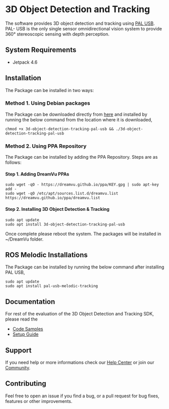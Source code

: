 # 3D Object Detection and Tracking
The software provides 3D object detection and tracking using [PAL USB](https://dreamvu.com/pal-usb/). PAL- USB is the only single sensor omnidirectional vision system to provide 360° stereoscopic sensing with depth perception. 

## System Requirements
* Jetpack 4.6

## Installation

The Package can be installed in two ways:

### Method 1. Using Debian packages

The Package can be downloaded directly from [here](https://github.com/DreamVu/ppa/raw/main/3d-object-detection-tracking/3d-object-detection-tracking-pal-usb) and installed by running the below command from the location where it is downloaded,

    chmod +x 3d-object-detection-tracking-pal-usb && ./3d-object-detection-tracking-pal-usb

### Method 2. Using PPA Repository

The Package can be installed by adding the PPA Repository. Steps are as follows:

#### Step 1. Adding DreamVu PPAs
    sudo wget -qO - https://dreamvu.github.io/ppa/KEY.gpg | sudo apt-key add -
    sudo wget -qO /etc/apt/sources.list.d/dreamvu.list https://dreamvu.github.io/ppa/dreamvu.list
    
#### Step 2. Installing 3D Object Detection & Tracking 
    sudo apt update
    sudo apt install 3d-object-detection-tracking-pal-usb


Once complete please reboot the system. The packages will be installed in \~/DreamVu folder. 


## ROS Melodic Installations

The Package can be installed by running the below command after installing PAL USB,

    sudo apt update
    sudo apt install pal-usb-melodic-tracking


## Documentation 
For rest of the evaluation of the 3D Object Detection and Tracking SDK, please read the 
- [Code Samples](https://docs.google.com/document/d/e/2PACX-1vR7AxhhOOp9K8PDviGaXRaw3Ui5E7omyL_hnvdsyWF_3dowyrgx8Zmc1mH1FOV3nsmt_HmEuBDpl-ZZ/pub)
- [Setup Guide](https://docs.google.com/document/d/e/2PACX-1vQKgstm5No1skw1i6Jr3i5H6rVP10IcAvouX2C8CurqOjrHc3yKspn68HPFH2_pp7dvGaLSmCwXeZGX/pub)


## Support 
If you need help or more informations check our [Help Center](https://support.dreamvu.com/portal/en/home) or join our [Community](https://support.dreamvu.com/portal/en/community/dreamvu-inc). 

## Contributing
Feel free to open an issue if you find a bug, or a pull request for bug fixes, features or other improvements.

